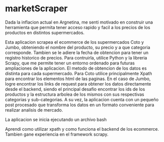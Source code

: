 # marketScraper
Dada la inflacion actual en Argnetina, me senti motivado en construir una herramienta que permita tener acceso rapido y facil a los precios de los productos en distintos supermercados. 

Esta aplicacion scrapea el ecommerce de los supermercados Coto y Jumbo, obteniendo el nombre del producto, su precio y a que categoria corresponde. Tambien se le adiere la fecha de obtencion para tener un registro historico de precios.
Para contruirla, utilice Python y la libreria Scrapy, que me permite tener un entorno ordenado para futuras ampliaciones de la aplicacion. El metodo de obtencion de los datos es distinta para cada supermercado. Para Coto utilice 
principalmente Xpath para encontrar los elementos html de las paginas. En el caso de Jumbo, logre encontrar los links de request para obtener los datos directamente desde el backend, siendo el principal desafio encontrar los ids de los 
productos y la estructura arbolea de los mismos con sus respectivas categorias y sub-categorias.
A su vez, la aplicacion cuenta con un pequeño post procesado que transforma los datos en un formato conveniente para realizar analisis de mercado.

La aplicacion se inicia ejecutando un archivo bash

Aprendi como utilizar xpath y como funciona el backend de los ecommerce. Tambien gane experiencia en el framework scrapy. 
